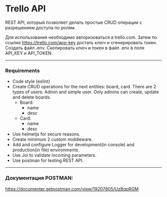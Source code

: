 # Trello API

REST API, который позволяет делать простые CRUD операции с разрешением доступа по ролям.

Для использования необходимо авторизоваться в trello.com. Затем по ссылке https://trello.com/app-key достать ключ и сгенерировать токен. Создать файл .env. Скопировать ключ и токен в файл .env в поля API_KEY и API_TOKEN.

---

### Requirements

- Code style (eslint)
- Create CRUD operations for the next entities: board, card. There are 2 types of users: Admin and simple user. Only admins can create, update and delete boards.
  - Board:
    - name
    - desc
  - Card:
    - name
    - desc
- Use helmetjs for secure reasons.
- Create minimum 2 custom middleware.
- Add and configure Logger for development(in console) and production(in file) environments.
- Use Joi to validate incoming parameters.
- Use postman for testing REST API.

---

### Документация POSTMAN:

https://documenter.getpostman.com/view/19207805/UzBqpRGM
